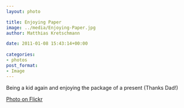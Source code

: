```yaml
---
layout: photo

title: Enjoying Paper
image: ../media/Enjoying-Paper.jpg
author: Matthias Kretschmann

date: 2011-01-08 15:43:14+00:00
  
categories:
- photos
post_format:
- Image
---
```


Being a kid again and enjoying the package of a present (Thanks Dad!)

[Photo on Flickr](http://www.flickr.com/photos/krema/5364880917)
